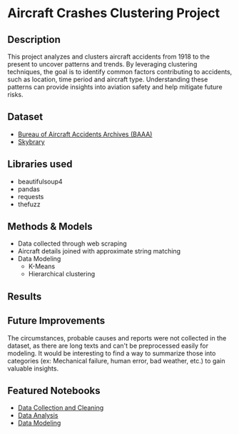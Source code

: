 # Aircraft Crashes Clustering Project

## Description

This project analyzes and clusters aircraft accidents from 1918 to the present to uncover patterns and trends. By leveraging clustering techniques, the goal is to identify common factors contributing to accidents, such as location, time period and aircraft type. Understanding these patterns can provide insights into aviation safety and help mitigate future risks.

## Dataset

- [Bureau of Aircraft Accidents Archives (BAAA)](https://www.baaa-acro.com/)
- [Skybrary](https://skybrary.aero/)

## Libraries used

- beautifulsoup4
- pandas
- requests
- thefuzz

## Methods & Models

- Data collected through web scraping
- Aircraft details joined with approximate string matching
- Data Modeling
  - K-Means
  - Hierarchical clustering

## Results

## Future Improvements

The circumstances, probable causes and reports were not collected in the dataset, as there are long texts and can't be preprocessed easily for modeling. It would be interesting to find a way to summarize those into categories (ex: Mechanical failure, human error, bad weather, etc.) to gain valuable insights.

## Featured Notebooks

- [Data Collection and Cleaning](data_collection_and_cleaning.ipynb)
- [Data Analysis](data_analysis.ipynb)
- [Data Modeling](data_modeling.ipynb)
